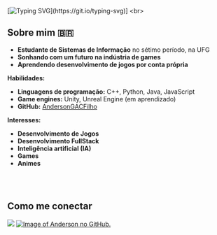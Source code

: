 [![Typing SVG](https://readme-typing-svg.demolab.com?font=Fira+Code&size=34&pause=1000&color=38C2FF&center=true&vCenter=true&multiline=true&repeat=false&random=false&width=1000&lines=Ol%C3%A1%2C+sou+Anderson%2C+mas+pode+me+chamar+de+Andy!!)](https://git.io/typing-svg)]
<br>
## Sobre mim 🇧🇷

- **Estudante de Sistemas de Informação** no sétimo período, na UFG
- **Sonhando com um futuro na indústria de games**
- **Aprendendo desenvolvimento de jogos por conta própria**

**Habilidades:**

* **Linguagens de programação:** C++, Python, Java, JavaScript
* **Game engines:** Unity, Unreal Engine (em aprendizado)
* **GitHub:** [AndersonGACFilho](https://github.com/AndersonGACFilho)

**Interesses:**

* **Desenvolvimento de Jogos**
* **Desenvolvimento FullStack**
* **Inteligência artificial (IA)**
* **Games**
* **Animes**

<br><br>

## Como me conectar

[![](https://img.shields.io/badge/linkedin-0a66c2)](https://www.linkedin.com/in/anderson-gon%C3%A7alves-alves-cunha-filho-2334831a1)
[![Image of Anderson no GitHub.](https://github.com/AndersonGACFilho/AndersonGACFilho/blob/main/assets/github.png)](https://github.com/AndersonGACFilho)
